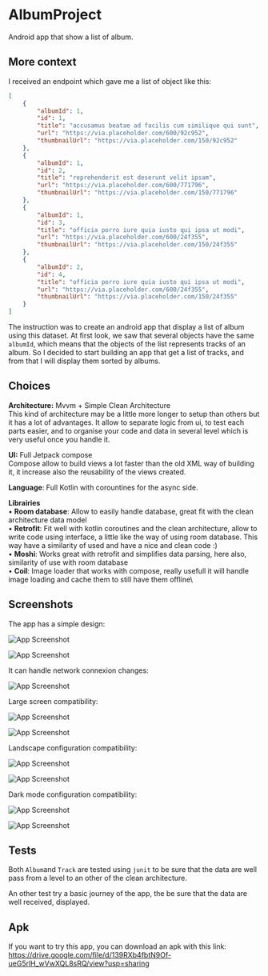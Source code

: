 
# AlbumProject

Android app that show a list of album. 




## More context

I received an endpoint which gave me a list of object like this: 

```json
[
    {
        "albumId": 1,
        "id": 1,
        "title": "accusamus beatae ad facilis cum similique qui sunt",
        "url": "https://via.placeholder.com/600/92c952",
        "thumbnailUrl": "https://via.placeholder.com/150/92c952"
    },
    {
        "albumId": 1,
        "id": 2,
        "title": "reprehenderit est deserunt velit ipsam",
        "url": "https://via.placeholder.com/600/771796",
        "thumbnailUrl": "https://via.placeholder.com/150/771796"
    },
    {
        "albumId": 1,
        "id": 3,
        "title": "officia porro iure quia iusto qui ipsa ut modi",
        "url": "https://via.placeholder.com/600/24f355",
        "thumbnailUrl": "https://via.placeholder.com/150/24f355"
    },
    {
        "albumId": 2,
        "id": 4,
        "title": "officia porro iure quia iusto qui ipsa ut modi",
        "url": "https://via.placeholder.com/600/24f355",
        "thumbnailUrl": "https://via.placeholder.com/150/24f355"
    }
]
```

The instruction was to create an android app that display a list of album using this dataset. At first look, we saw that several objects have the same `albumId`, which means that the objects of the list represents tracks of an album.
So I decided to start building an app that get a list of tracks, and from that I will display them sorted by albums. 


## Choices

**Architecture:** Mvvm + Simple Clean Architecture\
This kind of architecture may be a little more longer to setup than others but it has a lot of advantages. It allow to separate logic from ui, to test each parts easier, and to organise your code and data in several level which is very useful once you handle it.

**UI:** Full Jetpack compose\
Compose allow to build views a lot faster than the old XML way of building it, it increase also the reusability of the views created.

**Language**: Full Kotlin with corountines for the async side.

**Librairies**\
    • **Room database**: Allow to easily handle database, great fit with the clean architecture data model\
    • **Retrofit**: Fit well with kotlin coroutines and the clean architecture, allow to write code using interface, a little like the way of using room database. This way have a similarity of used and have a nice and clean code :)\
    • **Moshi**: Works great with retrofit and simplifies data parsing, here also, similarity of use with room database\
    • **Coil**: Image loader that works with compose, really usefull it will handle image loading and cache them to still have them offline\



## Screenshots

The app has a simple design:

![App Screenshot](https://github.com/FlorianMalapel/AlbumProject/blob/main/screenshots/Screenshot_20230802-114052.png?raw=true)


![App Screenshot](https://github.com/FlorianMalapel/AlbumProject/blob/main/screenshots/Screenshot_20230802-114109.png?raw=true)


It can handle network connexion changes:

![App Screenshot](https://github.com/FlorianMalapel/AlbumProject/blob/main/screenshots/Screenshot_20230802-114037.png?raw=true)

Large screen compatibility:

![App Screenshot](https://github.com/FlorianMalapel/AlbumProject/blob/main/screenshots/Screenshot_20230802-113418.png?raw=true)


![App Screenshot](https://github.com/FlorianMalapel/AlbumProject/blob/main/screenshots/Screenshot_20230802-113425.png?raw=true)


Landscape configuration compatibility:

![App Screenshot](https://github.com/FlorianMalapel/AlbumProject/blob/main/screenshots/Screenshot_20230802-113651.png?raw=true)


![App Screenshot](https://github.com/FlorianMalapel/AlbumProject/blob/main/screenshots/Screenshot_20230802-113636.png?raw=true)


Dark mode configuration compatibility:

![App Screenshot](https://github.com/FlorianMalapel/AlbumProject/blob/main/screenshots/Screenshot_20230802-113900.png?raw=true)


![App Screenshot](https://github.com/FlorianMalapel/AlbumProject/blob/main/screenshots/Screenshot_20230802-113907.png?raw=true)




## Tests
Both `Album`and `Track` are tested using `junit` to be sure that the data are well pass from a level to an other of the clean architecture.

An other test try a basic journey of the app, the be sure that the data are well received, displayed. 


## Apk 
If you want to try this app, you can download an apk with this link:
https://drive.google.com/file/d/139RXb4fbtN9Of-ueG5rlH_wVwXQL8sRQ/view?usp=sharing



